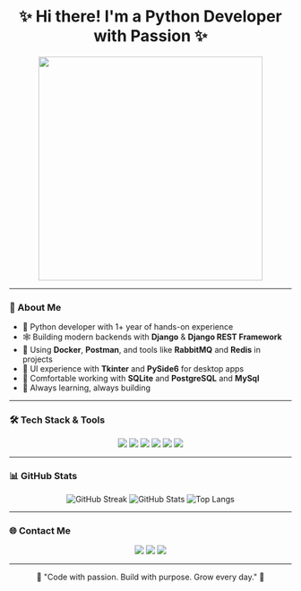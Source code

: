 <h1 align="center">✨ Hi there! I'm a Python Developer with Passion ✨</h1>

<div align="center">
  <img src="https://user-images.githubusercontent.com/74038190/212257472-08e52665-c503-4bd9-aa20-f5a4dae769b5.gif" width="400" />
</div>

---

### 🧠 About Me

- 🐍 Python developer with 1+ year of hands-on experience  
- 🕸️ Building modern backends with **Django** & **Django REST Framework**  
- 🐳 Using **Docker**, **Postman**, and tools like **RabbitMQ** and **Redis** in projects  
- 🎨 UI experience with **Tkinter** and **PySide6** for desktop apps  
- 💾 Comfortable working with **SQLite** and **PostgreSQL** and **MySql**  
- 🚀 Always learning, always building  

---

### 🛠️ Tech Stack & Tools

<div align="center">

<img src="https://skillicons.dev/icons?i=python,django,rest_framework,docker,postman,git,linux,vscode,sqlite,postgresql&perline=7" />

<img src="https://img.shields.io/badge/DRF-Django%20REST%20Framework-red?style=for-the-badge&logo=django&logoColor=white" />
<img src="https://img.shields.io/badge/Redis-DC382D?style=for-the-badge&logo=redis&logoColor=white" />
<img src="https://img.shields.io/badge/RabbitMQ-FF6600?style=for-the-badge&logo=rabbitmq&logoColor=white" />
<img src="https://img.shields.io/badge/Tkinter-lightgray?style=for-the-badge" />
<img src="https://img.shields.io/badge/PySide6-41B4C2?style=for-the-badge" />

</div>

---

### 📊 GitHub Stats

<div align="center">

![GitHub Streak](https://streak-stats.demolab.com?user=yourusername&theme=tokyonight_duo&hide_border=true&date_format=M%20j%5B%2C%20Y%5D)
![GitHub Stats](https://github-readme-stats.vercel.app/api?username=yourusername&show_icons=true&theme=tokyonight&hide_border=true&rank_icon=github)
![Top Langs](https://github-readme-stats.vercel.app/api/top-langs/?username=yourusername&layout=compact&theme=tokyonight)

</div>

---

### 🌐 Contact Me

<div align="center">

<a href="mailto:your.email@gmail.com"><img src="https://img.shields.io/badge/Gmail-D14836?style=for-the-badge&logo=gmail&logoColor=white" /></a>
<a href="https://t.me/yourtelegram"><img src="https://img.shields.io/badge/Telegram-2CA5E0?style=for-the-badge&logo=telegram&logoColor=white" /></a>
<a href="https://yourwebsite.com"><img src="https://img.shields.io/badge/Portfolio-000000?style=for-the-badge&logo=About.me&logoColor=white" /></a>

</div>

---

<p align="center">💬 "Code with passion. Build with purpose. Grow every day." 💬</p>

